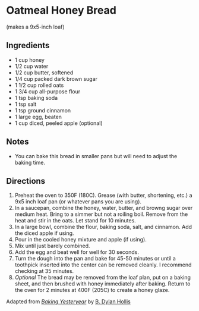 # Oatmeal Honey Bread

(makes a 9x5-inch loaf)

## Ingredients
* 1 cup honey
* 1/2 cup water
* 1/2 cup butter, softened
* 1/4 cup packed dark brown sugar
* 1 1/2 cup rolled oats
* 1 3/4 cup all-purpose flour
* 1 tsp baking soda
* 1 tsp salt
* 1 tsp ground cinnamon
* 1 large egg, beaten
* 1 cup diced, peeled apple (optional)

## Notes
* You can bake this bread in smaller pans but will need to adjust the baking time.
  
## Directions
1. Preheat the oven to 350F (180C). Grease (with butter, shortening, etc.) a 9x5 inch loaf pan (or whatever pans you are using).
2. In a saucepan, combine the honey, water, butter, and browng sugar over medium heat. Bring to a simmer but not a roiling boil. Remove from the heat and stir in the oats. Let stand for 10 minutes.
3. In a large bowl, combine the flour, baking soda, salt, and cinnamon. Add the diced apple if using.
4. Pour in the cooled honey mixture and apple (if using).
5. Mix until just barely combined.
6. Add the egg and beat well for well for 30 seconds.
7. Turn the dough into the pan and bake for 45-50 minutes or until a toothpick inserted into the center can be removed cleanly. I recommend checking at 35 minutes.
8. *Optional* The bread may be removed from the loaf plan, put on a baking sheet, and then brushed with honey immediately after baking. Return to the oven for 2 minutes at 400F (205C) to create a honey glaze.

Adapted from [*Baking Yesteryear*](https://www.penguinrandomhouse.com/books/722348/baking-yesteryear-by-b-dylan-hollis/) by [B. Dylan Hollis](https://www.penguinrandomhouse.com/authors/2279932/b-dylan-hollis/) 
